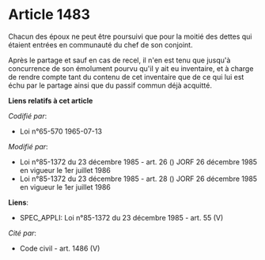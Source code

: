 # Article 1483

Chacun des époux ne peut être poursuivi que pour la moitié des dettes qui étaient entrées en communauté du chef de son
conjoint.

Après le partage et sauf en cas de recel, il n'en est tenu que jusqu'à concurrence de son émolument pourvu qu'il y ait eu
inventaire, et à charge de rendre compte tant du contenu de cet inventaire que de ce qui lui est échu  par le partage ainsi
que du passif commun déjà acquitté.

**Liens relatifs à cet article**

_Codifié par_:

  - Loi n°65-570 1965-07-13

_Modifié par_:

  - Loi n°85-1372 du 23 décembre 1985 - art. 26 () JORF 26 décembre 1985 en vigueur le 1er juillet 1986
  - Loi n°85-1372 du 23 décembre 1985 - art. 28 () JORF 26 décembre 1985 en vigueur le 1er juillet 1986

**Liens**:

  - SPEC_APPLI: Loi n°85-1372 du 23 décembre 1985 - art. 55 (V)

_Cité par_:

  - Code civil - art. 1486 (V)
